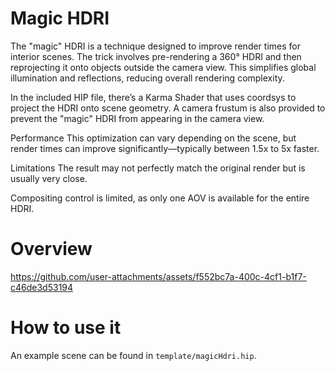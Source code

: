 # Magic HDRI
The "magic" HDRI is a technique designed to improve render times for interior scenes. The trick involves pre-rendering a 360° HDRI and then reprojecting it onto objects outside the camera view. This simplifies global illumination and reflections, reducing overall rendering complexity.

In the included HIP file, there’s a Karma Shader that uses coordsys to project the HDRI onto scene geometry. A camera frustum is also provided to prevent the "magic" HDRI from appearing in the camera view.

Performance
This optimization can vary depending on the scene, but render times can improve significantly—typically between 1.5x to 5x faster.

Limitations
The result may not perfectly match the original render but is usually very close.

Compositing control is limited, as only one AOV is available for the entire HDRI.

# Overview

https://github.com/user-attachments/assets/f552bc7a-400c-4cf1-b1f7-c46de3d53194

# How to use it
An example scene can be found in `template/magicHdri.hip`.
